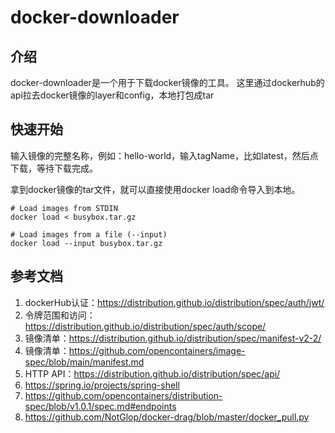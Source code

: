 
# docker-downloader

## 介绍
docker-downloader是一个用于下载docker镜像的工具。
这里通过dockerhub的api拉去docker镜像的layer和config，本地打包成tar


## 快速开始

输入镜像的完整名称，例如：hello-world，输入tagName，比如latest，然后点下载，等待下载完成。

拿到docker镜像的tar文件，就可以直接使用docker load命令导入到本地。

```shell
# Load images from STDIN
docker load < busybox.tar.gz

# Load images from a file (--input)
docker load --input busybox.tar.gz
```




## 参考文档
1. dockerHub认证：https://distribution.github.io/distribution/spec/auth/jwt/
2. 令牌范围和访问：https://distribution.github.io/distribution/spec/auth/scope/
3. 镜像清单：https://distribution.github.io/distribution/spec/manifest-v2-2/
4. 镜像清单：https://github.com/opencontainers/image-spec/blob/main/manifest.md
5. HTTP API：https://distribution.github.io/distribution/spec/api/
5. https://spring.io/projects/spring-shell
6. https://github.com/opencontainers/distribution-spec/blob/v1.0.1/spec.md#endpoints
7. https://github.com/NotGlop/docker-drag/blob/master/docker_pull.py